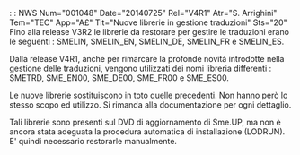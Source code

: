  :  : NWS Num="001048" Date="20140725" Rel="V4R1" Atr="S. Arrighini" Tem="TEC" App="A£" Tit="Nuove librerie in gestione traduzioni" Sts="20"
Fino alla release V3R2 le librerie da restorare per gestire le traduzioni erano le seguenti : 
SMELIN, SMELIN_EN, SMELIN_DE, SMELIN_FR e SMELIN_ES.

Dalla release V4R1, anche per rimarcare la profonde novità introdotte nella gestione delle traduzioni, vengono utilizzati dei nomi libreria differenti : 
SMETRD, SME_EN00, SME_DE00, SME_FR00 e SME_ES00.

Le nuove librerie sostituiscono in toto quelle precedenti.
Non hanno però lo stesso scopo ed utilizzo. Si rimanda alla documentazione per ogni dettaglio.

Tali librerie sono presenti sul DVD di aggiornamento di Sme.UP, ma non è ancora stata adeguata la procedura automatica di installazione (LODRUN). E' quindi necessario restorarle manualmente.
